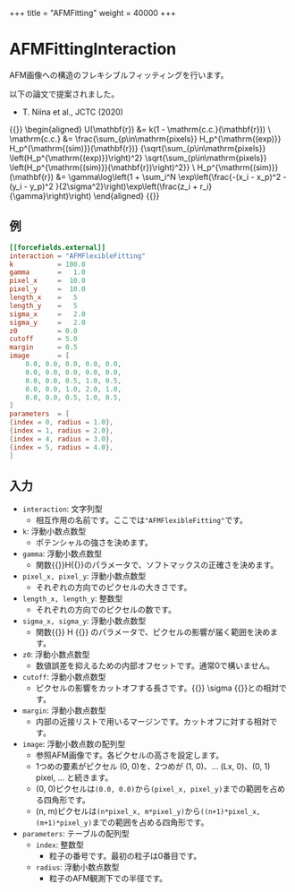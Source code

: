 +++
title = "AFMFitting"
weight = 40000
+++

# AFMFittingInteraction

AFM画像への構造のフレキシブルフィッティングを行います。

以下の論文で提案されました。

- T. Niina et al., JCTC (2020)

{{<katex display>}}
\begin{aligned}
U(\mathbf{r}) &= k(1 - \mathrm{c.c.}(\mathbf{r})) \\
\mathrm{c.c.} &= \frac{\sum_{p\in\mathrm{pixels}} H_p^{\mathrm{(exp)}} H_p^{\mathrm{(sim)}}(\mathbf{r})}
                     {\sqrt{\sum_{p\in\mathrm{pixels}} \left(H_p^{\mathrm{(exp)}}\right)^2}
                      \sqrt{\sum_{p\in\mathrm{pixels}} \left(H_p^{\mathrm{(sim)}}(\mathbf{r})\right)^2}} \\
H_p^{\mathrm{(sim)}}(\mathbf{r}) &= \gamma\log\left(1 + \sum_i^N \exp\left(\frac{-(x_i - x_p)^2 - (y_i - y_p)^2 }{2\sigma^2}\right)\exp\left(\frac{z_i + r_i}{\gamma}\right)\right)
\end{aligned}
{{</katex>}}

## 例

```toml
[[forcefields.external]]
interaction = "AFMFlexibleFitting"
k           = 100.0
gamma       =   1.0
pixel_x     =  10.0
pixel_y     =  10.0
length_x    =   5
length_y    =   5
sigma_x     =   2.0
sigma_y     =   2.0
z0          = 0.0
cutoff      = 5.0
margin      = 0.5
image       = [
    0.0, 0.0, 0.0, 0.0, 0.0,
    0.0, 0.0, 0.0, 0.0, 0.0,
    0.0, 0.0, 0.5, 1.0, 0.5,
    0.0, 0.0, 1.0, 2.0, 1.0,
    0.0, 0.0, 0.5, 1.0, 0.5,
]
parameters  = [
{index = 0, radius = 1.0},
{index = 1, radius = 2.0},
{index = 4, radius = 3.0},
{index = 5, radius = 4.0},
]
```

## 入力

- `interaction`: 文字列型
  - 相互作用の名前です。ここでは`"AFMFlexibleFitting"`です。
- `k`: 浮動小数点数型
  - ポテンシャルの強さを決めます。
- `gamma`: 浮動小数点数型
  - 関数{{<katex>}}H{{</katex>}}のパラメータで、ソフトマックスの正確さを決めます。
- `pixel_x, pixel_y`: 浮動小数点数型
  - それぞれの方向でのピクセルの大きさです。
- `length_x, length_y`: 整数型
  - それぞれの方向でのピクセルの数です。
- `sigma_x, sigma_y`: 浮動小数点数型
  - 関数{{<katex>}} H {{</katex>}} のパラメータで、ピクセルの影響が届く範囲を決めます。
- `z0`: 浮動小数点数型
  - 数値誤差を抑えるための内部オフセットです。通常0で構いません。
- `cutoff`: 浮動小数点数型
  - ピクセルの影響をカットオフする長さです。{{<katex>}} \sigma {{</katex>}}との相対です。
- `margin`: 浮動小数点数型
  - 内部の近接リストで用いるマージンです。カットオフに対する相対です。
- `image`: 浮動小数点数の配列型
  - 参照AFM画像です。各ピクセルの高さを設定します。
  - 1つめの要素がピクセル (0, 0)を、2つめが (1, 0)、... (Lx, 0)、(0, 1) pixel, ... と続きます。
  - (0, 0)ピクセルは`(0.0, 0.0)`から`(pixel_x, pixel_y)`までの範囲を占める四角形です。
  - (n, m)ピクセルは`(n*pixel_x, m*pixel_y)`から`((n+1)*pixel_x, (m+1)*pixel_y)`までの範囲を占める四角形です。
- `parameters`: テーブルの配列型
  - `index`: 整数型
    - 粒子の番号です。最初の粒子は0番目です。
  - `radius`: 浮動小数点数型
    - 粒子のAFM観測下での半径です。
